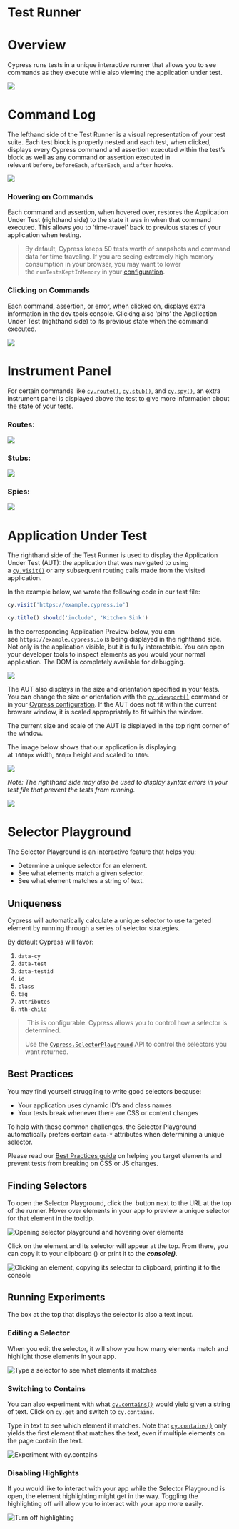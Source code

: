 # Test Runner

# Overview

Cypress runs tests in a unique interactive runner that allows you to see commands as they execute while also viewing the application under test.

![](https://docs.cypress.io/img/guides/gui-diagram.163d2572.png)

# Command Log

The lefthand side of the Test Runner is a visual representation of your test suite. Each test block is properly nested and each test, when clicked, displays every Cypress command and assertion executed within the test’s block as well as any command or assertion executed in relevant `before`, `beforeEach`, `afterEach`, and `after` hooks.

![](https://docs.cypress.io/img/guides/command-log.65f3e745.png)

### Hovering on Commands

Each command and assertion, when hovered over, restores the Application Under Test (righthand side) to the state it was in when that command executed. This allows you to ‘time-travel’ back to previous states of your application when testing.

> By default, Cypress keeps 50 tests worth of snapshots and command data
> for time traveling. If you are seeing extremely high memory
> consumption in your browser, you may want to lower
> the `numTestsKeptInMemory` in your [configuration](https://docs.cypress.io/guides/references/configuration.html#Global).

### Clicking on Commands

Each command, assertion, or error, when clicked on, displays extra information in the dev tools console. Clicking also ‘pins’ the Application Under Test (righthand side) to its previous state when the command executed.

![](https://docs.cypress.io/img/guides/clicking-commands.dfecd36b.png)

# Instrument Panel

For certain commands like [`cy.route()`](https://docs.cypress.io/api/commands/route.html), [`cy.stub()`](https://docs.cypress.io/api/commands/stub.html), and [`cy.spy()`](https://docs.cypress.io/api/commands/spy.html), an extra instrument panel is displayed above the test to give more information about the state of your tests.

### Routes:

![](https://docs.cypress.io/img/guides/instrument-panel-routes.0ea7e9e0.png)

### Stubs:

![](https://docs.cypress.io/img/guides/instrument-panel-stubs.21d634aa.png)

### Spies:

![](https://docs.cypress.io/img/guides/instrument-panel-spies.12653b77.png)

# Application Under Test

The righthand side of the Test Runner is used to display the Application Under Test (AUT): the application that was navigated to using a [`cy.visit()`](https://docs.cypress.io/api/commands/visit.html) or any subsequent routing calls made from the visited application.

In the example below, we wrote the following code in our test file:

```js
cy.visit('https://example.cypress.io')

cy.title().should('include', 'Kitchen Sink')
```

In the corresponding Application Preview below, you can see `https://example.cypress.io` is being displayed in the righthand side. Not only is the application visible, but it is fully interactable. You can open your developer tools to inspect elements as you would your normal application. The DOM is completely available for debugging.

![](https://docs.cypress.io/img/guides/application-under-test.c33f994e.png)

The AUT also displays in the size and orientation specified in your tests. You can change the size or orientation with the [`cy.viewport()`](https://docs.cypress.io/api/commands/viewport.html) command or in your [Cypress configuration](https://docs.cypress.io/guides/references/configuration.html#Viewport). If the AUT does not fit within the current browser window, it is scaled appropriately to fit within the window.

The current size and scale of the AUT is displayed in the top right corner of the window.

The image below shows that our application is displaying at `1000px` width, `660px` height and scaled to `100%`.

![](https://docs.cypress.io/img/guides/viewport-scaling.f7681f93.png)

_*Note: The righthand side may also be used to display syntax errors in your test file that prevent the tests from running.*_

![](https://docs.cypress.io/img/guides/errors.cbfab98c.png)

# Selector Playground

The Selector Playground is an interactive feature that helps you:

-   Determine a unique selector for an element.
-   See what elements match a given selector.
-   See what element matches a string of text.

## Uniqueness

Cypress will automatically calculate a unique selector to use targeted element by running through a series of selector strategies.

By default Cypress will favor:

1.  `data-cy`
2.  `data-test`
3.  `data-testid`
4.  `id`
5.  `class`
6.  `tag`
7.  `attributes`
8.  `nth-child`

>  This is configurable. Cypress allows you to control how a selector is determined.
> 
> Use the [`Cypress.SelectorPlayground`](https://docs.cypress.io/api/cypress-api/selector-playground-api.html) API to control the selectors you want returned.

## Best Practices

You may find yourself struggling to write good selectors because:

-   Your application uses dynamic ID’s and class names
-   Your tests break whenever there are CSS or content changes

To help with these common challenges, the Selector Playground automatically prefers certain `data-*` attributes when determining a unique selector.

Please read our [Best Practices guide](https://docs.cypress.io/guides/references/best-practices.html#Selecting-Elements) on helping you target elements and prevent tests from breaking on CSS or JS changes.

## Finding Selectors

To open the Selector Playground, click the  button next to the URL at the top of the runner. Hover over elements in your app to preview a unique selector for that element in the tooltip.

![Opening selector playground and hovering over elements](https://user-images.githubusercontent.com/1157043/36675057-ebec0caa-1ad5-11e8-9308-1497bddd84aa.gif)

Click on the element and its selector will appear at the top. From there, you can copy it to your clipboard () or print it to the **_console()_**.

![Clicking an element, copying its selector to clipboard, printing it to the console](https://user-images.githubusercontent.com/1157043/36675058-ebf76de8-1ad5-11e8-9aa8-57f997d6b469.gif)

## Running Experiments

The box at the top that displays the selector is also a text input.

### Editing a Selector

When you edit the selector, it will show you how many elements match and highlight those elements in your app.

![Type a selector to see what elements it matches](https://user-images.githubusercontent.com/1157043/36675059-ec04b89a-1ad5-11e8-8fec-273600912ce8.gif)

### Switching to Contains

You can also experiment with what [`cy.contains()`](https://docs.cypress.io/api/commands/contains.html) would yield given a string of text. Click on `cy.get` and switch
to `cy.contains`.

Type in text to see which element it matches. Note that [`cy.contains()`](https://docs.cypress.io/api/commands/contains.html) only yields the first element that matches the text, even if multiple elements on the page contain the text.

![Experiment with cy.contains](https://user-images.githubusercontent.com/1157043/36675344-b312762a-1ad6-11e8-89c0-f7aebbe5a985.gif)

### Disabling Highlights

If you would like to interact with your app while the Selector Playground is open, the element highlighting might get in the way. Toggling the highlighting off will allow you to interact with your app more easily.

![Turn off highlighting](https://user-images.githubusercontent.com/1157043/36675343-b2fe0532-1ad6-11e8-82fe-369fdf0b1f5a.gif)
